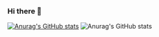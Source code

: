 ### Hi there 👋

[![Anurag's GitHub stats](https://github-readme-stats.vercel.app/api?username=mamadjadali)](https://github.com/anuraghazra/github-readme-stats)
![Anurag's GitHub stats](https://github-readme-stats.vercel.app/api?username=anuraghazra&show_icons=true&theme=dark)
